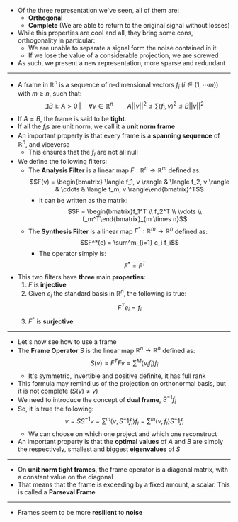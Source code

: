   + Of the three representation we've seen, all of them are:
	  + **Orthogonal**
	  + **Complete** (We are able to return to the original signal without losses)
+ While this properties are cool and all, they bring some cons, orthogonality in particular:
	+ We are unable to separate a signal form the noise contained in it
	+ If we lose the value of a considerable projection, we are screwed
+ As such, we present a new representation, more sparse and redundant
---
+ A frame in $\mathbb{R}^n$ is a sequence of n-dimensional vectors $f_i$ ($i \in (1, \cdots m)$) with $m \geq n$, such that: $$\exists B\geq A > 0 \; | \quad \forall v \in \mathbb{R}^n \qquad A||v||^2 \leq \sum \langle f_i, v \rangle^2 \leq B||v||^2$$
+ If $A=B$, the frame is said to be **tight**.
+ If all the $f_i$s are unit norm, we call it a **unit norm frame**
+ An important property is that every frame is a **spanning sequence** of $\mathbb{R}^n$, and viceversa
	+ This ensures that the $f_i$ are not all null
+ We define the following filters:
	+ The **Analysis Filter** is a linear map $F: \mathbb{R}^n \to \mathbb{R}^m$ defined as: $$F(v) = \begin{bmatrix} \langle f_1, v \rangle & \langle f_2, v \rangle & \cdots & \langle f_m, v \rangle\end{bmatrix}^T$$
		+ It can be written as the matrix:$$F = \begin{bmatrix}f_1^T \\ f_2^T \\ \vdots \\ f_m^T\end{bmatrix}_{m \times n}$$
	+ The **Synthesis Filter** is a linear map $F^*: \mathbb{R}^m \to \mathbb{R}^n$ defined as: $$F^*(c) = \sum^m_{i=1} c_i f_i$$
		+ The operator simply is: $$F^* = F^T$$
+ This two filters have **three** main **properties**:
	1. $F$ is **injective**
	2. Given $e_i$ the standard basis in $\mathbb{R}^n$, the following is true:$$F^Te_i = f_i$$
	3. $F^*$ is **surjective**
---
+ Let's now see how to use a frame
+ The **Frame Operator** $S$ is the linear map $\mathbb{R}^n \to \mathbb{R}^n$ defined as: $$S(v) = F^TFv = \sum^M \langle v_i f_i\rangle f_i$$
	+ It's symmetric, invertible and positive definite, it has full rank
+ This formula may remind us of the projection on orthonormal basis, but it is not complete ($S(v) \neq v$)
+ We need to introduce the concept of **dual frame**, $S^{-1}f_i$ 
+ So, it is true the following: $$v = SS^{-1} v = \sum^m \langle v, S^-1f_i \rangle f_i = \sum^m \langle v, f_i \rangle S^-1f_i$$
	+ We can choose on which one project and which one reconstruct
+ An important property is that the **optimal values** of $A$ and $B$ are simply the respectively, smallest and biggest **eigenvalues** of $S$ 
---
+ On **unit norm tight frames**, the frame operator is a diagonal matrix, with a constant value on the diagonal
+ That means that the frame is exceeding by a fixed amount, a scalar. This is called a **Parseval Frame**
---
+ Frames seem to be more **resilient** to **noise**